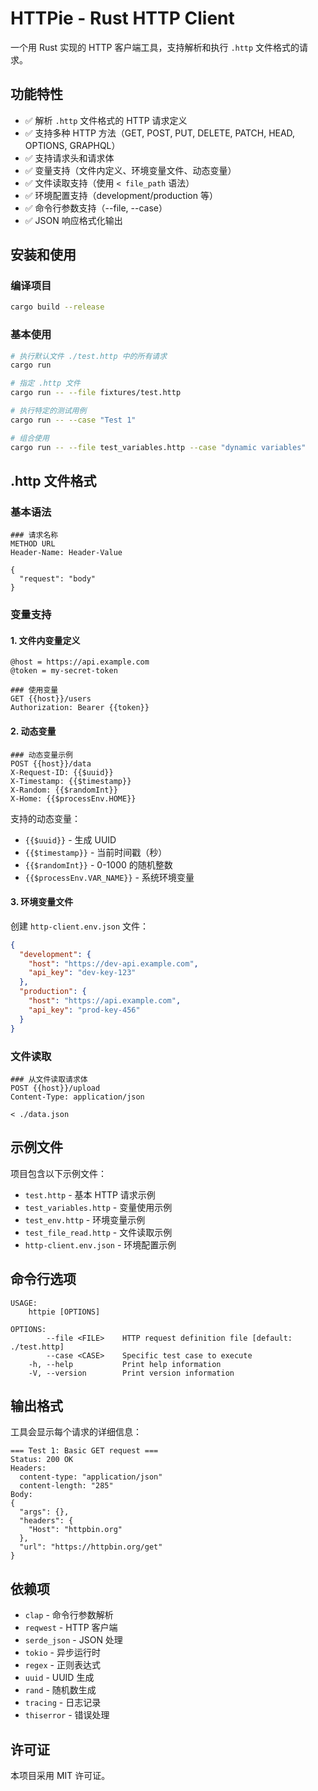 # HTTPie - Rust HTTP Client

一个用 Rust 实现的 HTTP 客户端工具，支持解析和执行 `.http` 文件格式的请求。

## 功能特性

- ✅ 解析 `.http` 文件格式的 HTTP 请求定义
- ✅ 支持多种 HTTP 方法（GET, POST, PUT, DELETE, PATCH, HEAD, OPTIONS, GRAPHQL）
- ✅ 支持请求头和请求体
- ✅ 变量支持（文件内定义、环境变量文件、动态变量）
- ✅ 文件读取支持（使用 `< file_path` 语法）
- ✅ 环境配置支持（development/production 等）
- ✅ 命令行参数支持（--file, --case）
- ✅ JSON 响应格式化输出

## 安装和使用

### 编译项目

```bash
cargo build --release
```

### 基本使用

```bash
# 执行默认文件 ./test.http 中的所有请求
cargo run

# 指定 .http 文件
cargo run -- --file fixtures/test.http

# 执行特定的测试用例
cargo run -- --case "Test 1"

# 组合使用
cargo run -- --file test_variables.http --case "dynamic variables"
```

## .http 文件格式

### 基本语法

```http
### 请求名称
METHOD URL
Header-Name: Header-Value

{
  "request": "body"
}
```

### 变量支持

#### 1. 文件内变量定义

```http
@host = https://api.example.com
@token = my-secret-token

### 使用变量
GET {{host}}/users
Authorization: Bearer {{token}}
```

#### 2. 动态变量

```http
### 动态变量示例
POST {{host}}/data
X-Request-ID: {{$uuid}}
X-Timestamp: {{$timestamp}}
X-Random: {{$randomInt}}
X-Home: {{$processEnv.HOME}}
```

支持的动态变量：
- `{{$uuid}}` - 生成 UUID
- `{{$timestamp}}` - 当前时间戳（秒）
- `{{$randomInt}}` - 0-1000 的随机整数
- `{{$processEnv.VAR_NAME}}` - 系统环境变量

#### 3. 环境变量文件

创建 `http-client.env.json` 文件：

```json
{
  "development": {
    "host": "https://dev-api.example.com",
    "api_key": "dev-key-123"
  },
  "production": {
    "host": "https://api.example.com",
    "api_key": "prod-key-456"
  }
}
```

### 文件读取

```http
### 从文件读取请求体
POST {{host}}/upload
Content-Type: application/json

< ./data.json
```

## 示例文件

项目包含以下示例文件：

- `test.http` - 基本 HTTP 请求示例
- `test_variables.http` - 变量使用示例
- `test_env.http` - 环境变量示例
- `test_file_read.http` - 文件读取示例
- `http-client.env.json` - 环境配置示例

## 命令行选项

```
USAGE:
    httpie [OPTIONS]

OPTIONS:
        --file <FILE>    HTTP request definition file [default: ./test.http]
        --case <CASE>    Specific test case to execute
    -h, --help           Print help information
    -V, --version        Print version information
```

## 输出格式

工具会显示每个请求的详细信息：

```
=== Test 1: Basic GET request ===
Status: 200 OK
Headers:
  content-type: "application/json"
  content-length: "285"
Body:
{
  "args": {},
  "headers": {
    "Host": "httpbin.org"
  },
  "url": "https://httpbin.org/get"
}
```

## 依赖项

- `clap` - 命令行参数解析
- `reqwest` - HTTP 客户端
- `serde_json` - JSON 处理
- `tokio` - 异步运行时
- `regex` - 正则表达式
- `uuid` - UUID 生成
- `rand` - 随机数生成
- `tracing` - 日志记录
- `thiserror` - 错误处理

## 许可证

本项目采用 MIT 许可证。
